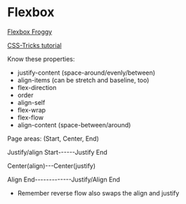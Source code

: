 # Flexbox

[Flexbox Froggy](https://flexboxfroggy.com/)

[CSS-Tricks tutorial](https://css-tricks.com/snippets/css/a-guide-to-flexbox/)

Know these properties:

+ justify-content (space-around/evenly/between)
+ align-items (can be stretch and baseline, too)
+ flex-direction
+ order
+ align-self
+ flex-wrap
+ flex-flow
+ align-content (space-between/around)

Page areas: (Start, Center, End)


Justify/align Start------Justify End

Center(align)---Center(justify)

Align End-------------Justify/Align End


+ Remember reverse flow also swaps the align and justify